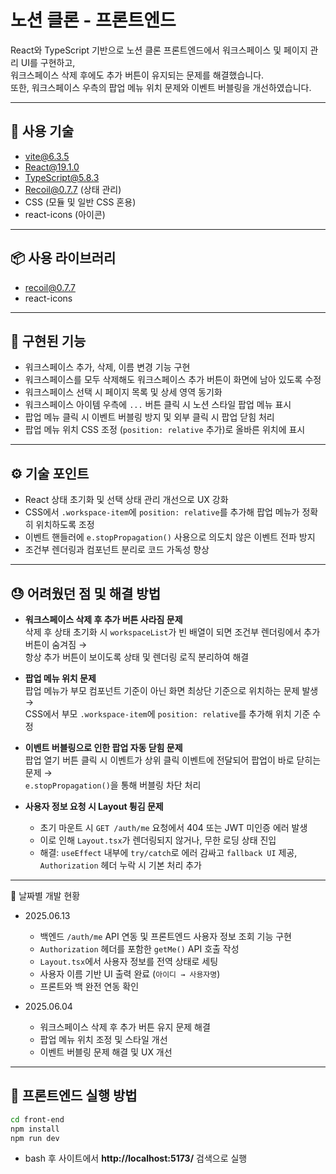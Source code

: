 # 노션 클론 - 프론트엔드

React와 TypeScript 기반으로 노션 클론 프론트엔드에서 워크스페이스 및 페이지 관리 UI를 구현하고,  
워크스페이스 삭제 후에도 추가 버튼이 유지되는 문제를 해결했습니다.  
또한, 워크스페이스 우측의 팝업 메뉴 위치 문제와 이벤트 버블링을 개선하였습니다.

---

## 🔧 사용 기술

- vite@6.3.5
- React@19.1.0
- TypeScript@5.8.3
- Recoil@0.7.7 (상태 관리)
- CSS (모듈 및 일반 CSS 혼용)
- react-icons (아이콘)

---

## 📦 사용 라이브러리

- recoil@0.7.7
- react-icons

---

## 🔑 구현된 기능

- 워크스페이스 추가, 삭제, 이름 변경 기능 구현  
- 워크스페이스를 모두 삭제해도 워크스페이스 추가 버튼이 화면에 남아 있도록 수정  
- 워크스페이스 선택 시 페이지 목록 및 상세 영역 동기화  
- 워크스페이스 아이템 우측에 `...` 버튼 클릭 시 노션 스타일 팝업 메뉴 표시  
- 팝업 메뉴 클릭 시 이벤트 버블링 방지 및 외부 클릭 시 팝업 닫힘 처리  
- 팝업 메뉴 위치 CSS 조정 (`position: relative` 추가)로 올바른 위치에 표시

---

## ⚙️ 기술 포인트

- React 상태 초기화 및 선택 상태 관리 개선으로 UX 강화  
- CSS에서 `.workspace-item`에 `position: relative`를 추가해 팝업 메뉴가 정확히 위치하도록 조정  
- 이벤트 핸들러에 `e.stopPropagation()` 사용으로 의도치 않은 이벤트 전파 방지  
- 조건부 렌더링과 컴포넌트 분리로 코드 가독성 향상

---

## 😓 어려웠던 점 및 해결 방법

- **워크스페이스 삭제 후 추가 버튼 사라짐 문제**  
  삭제 후 상태 초기화 시 `workspaceList`가 빈 배열이 되면 조건부 렌더링에서 추가 버튼이 숨겨짐 →  
  항상 추가 버튼이 보이도록 상태 및 렌더링 로직 분리하여 해결

- **팝업 메뉴 위치 문제**  
  팝업 메뉴가 부모 컴포넌트 기준이 아닌 화면 최상단 기준으로 위치하는 문제 발생 →  
  CSS에서 부모 `.workspace-item`에 `position: relative`를 추가해 위치 기준 수정

- **이벤트 버블링으로 인한 팝업 자동 닫힘 문제**  
  팝업 열기 버튼 클릭 시 이벤트가 상위 클릭 이벤트에 전달되어 팝업이 바로 닫히는 문제 →  
  `e.stopPropagation()`을 통해 버블링 차단 처리

- **사용자 정보 요청 시 Layout 튕김 문제**
    - 초기 마운트 시 `GET /auth/me` 요청에서 404 또는 JWT 미인증 에러 발생
    - 이로 인해 `Layout.tsx`가 렌더링되지 않거나, 무한 로딩 상태 진입
    - 해결: `useEffect` 내부에 `try/catch`로 에러 감싸고 `fallback UI` 제공, `Authorization` 헤더 누락 시 기본 처리 추가

---

📅 날짜별 개발 현황

- 2025.06.13
    - 백엔드 `/auth/me` API 연동 및 프론트엔드 사용자 정보 조회 기능 구현
    - `Authorization` 헤더를 포함한 `getMe()` API 호출 작성
    - `Layout.tsx`에서 사용자 정보를 전역 상태로 세팅
    - 사용자 이름 기반 UI 출력 완료 (`아이디 → 사용자명`)
    - 프론트와 백 완전 연동 확인

- 2025.06.04
  - 워크스페이스 삭제 후 추가 버튼 유지 문제 해결  
  - 팝업 메뉴 위치 조정 및 스타일 개선  
  - 이벤트 버블링 문제 해결 및 UX 개선

---

## 🚀 프론트엔드 실행 방법

```bash
cd front-end
npm install
npm run dev
```
- bash 후 사이트에서 **http://localhost:5173/** 검색으로 실행